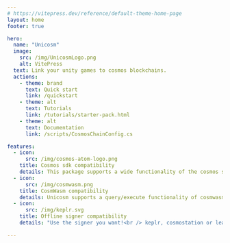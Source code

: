 ```yaml
---
# https://vitepress.dev/reference/default-theme-home-page
layout: home
footer: true

hero:
  name: "Unicosm"
  image:
    src: /img/UnicosmLogo.png
    alt: VitePress
  text: Link your unity games to cosmos blockchains. 
  actions:
    - theme: brand
      text: Quick start
      link: /quickstart     
    - theme: alt
      text: Tutorials
      link: /tutorials/starter-pack.html
    - theme: alt
      text: Documentation
      link: /scripts/CosmosChainConfig.cs

features:
  - icon:
      src: /img/cosmos-atom-logo.png
    title: Cosmos sdk compatibility
    details: This package supports a wide functionality of the cosmos sdk
  - icon:
      src: /img/cosmwasm.png
    title: CosmWasm compatibility
    details: Unicosm supports a query/execute functionality of cosmwasm
  - icon:
      src: /img/keplr.svg
    title: Offline signer compatibility
    details: "Use the signer you want!<br /> keplr, cosmostation or leap"
    
---
```


